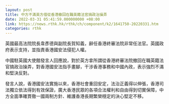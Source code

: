 ```yaml
---
layout: post
title: 中方不滿英方借從香港撤回在職英籍法官搞政治操弄
date: 2022-03-31 05:41:59.000000000 +08:00
link: https://news.rthk.hk/rthk/ch/component/k2/1641750-20220331.htm
categories: rthk
---
```


英國最高法院院長韋彥德與副院長賀知義，辭任香港終審法院非常任法官。英國政府表示支持，並指責香港國安法侵犯人權。

中國駐英國大使館發言人回應說，對於英方拿所謂從香港終審法院撤回在職英籍法官搞政治操弄，對香港國安法指手畫腳，干涉香港事務和中國內政，表示強烈不滿和堅決反對。

發言人說，香港國安法實施以來，香港社會重回安定，法治正義得以伸張，香港司法獨立依法得到有效保證，廣大香港民眾的各項合法權利和自由得到切實保障，中方全面準確貫徹一國兩制方針、維護香港長期繁榮穩定的決心堅定不移。
